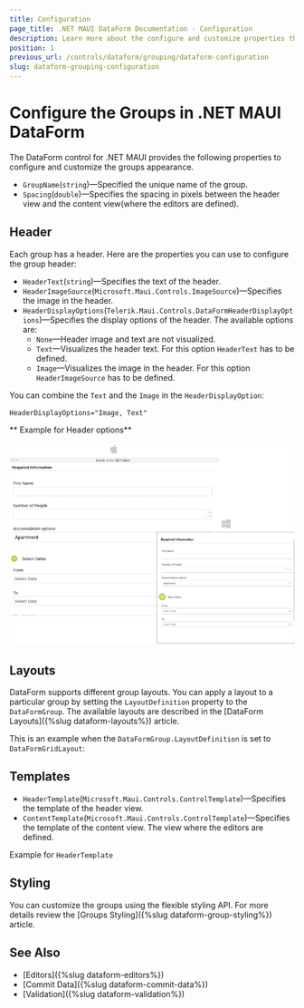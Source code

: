 ```yaml
---
title: Configuration
page_title: .NET MAUI DataForm Documentation - Configuration
description: Learn more about the configure and customize properties that Telerik UI for .NET MAUI provides.
position: 1
previous_url: /controls/dataform/grouping/dataform-configuration
slug: dataform-grouping-configuration
---
```


# Configure the Groups in .NET MAUI DataForm

The DataForm control for .NET MAUI provides the following properties to configure and customize the groups appearance. 

* `GroupName`(`string`)&mdash;Specified the unique name of the group.
* `Spacing`(`double`)&mdash;Specifies the spacing in pixels between the header view and the content view(where the editors are defined).

## Header

Each group has a header. Here are the properties you can use to configure the group header:

* `HeaderText`(`string`)&mdash;Specifies the text of the header.
* `HeaderImageSource`(`Microsoft.Maui.Controls.ImageSource`)&mdash;Specifies the image in the header.
* `HeaderDisplayOptions`(`Telerik.Maui.Controls.DataFormHeaderDisplayOptions`)&mdash;Specifies the display options of the header. The available options are:
	* `None`&mdash;Header image and text are not visualized.
	* `Text`&mdash;Visualizes the header text. For this option `HeaderText` has to be defined.
	* `Image`&mdash;Visualizes the image in the header. For this option `HeaderImageSource` has to be defined.

You can combine the `Text` and the `Image` in the `HeaderDisplayOption`:

```XAML
HeaderDisplayOptions="Image, Text"
```


** Example for Header options**

<snippet id='dataform-grouping-configuration-header'/>

![DataForm Groups Configuration](../images/dataform-groups-configuration-desktop.png)

## Layouts

DataForm supports different group layouts. You can apply a layout to a particular group by setting the `LayoutDefinition` property to the `DataFormGroup`. The available layouts are described in the [DataForm Layouts]({%slug dataform-layouts%}) article.

This is an example when the `DataFormGroup.LayoutDefinition` is set to `DataFormGridLayout`:

<snippet id='dataform-grouping-configuration-layout'/>

## Templates

* `HeaderTemplate`(`Microsoft.Maui.Controls.ControlTemplate`)&mdash;Specifies the template of the header view.
* `ContentTemplate`(`Microsoft.Maui.Controls.ControlTemplate`)&mdash;Specifies the template of the content view. The view where the editors are defined.

Example for `HeaderTemplate`

<snippet id='dataform-grouping-configuration-header-template'/>

## Styling

You can customize the groups using the flexible styling API. For more details review the [Groups Styling]({%slug dataform-group-styling%}) article.

## See Also

- [Editors]({%slug dataform-editors%})
- [Commit Data]({%slug dataform-commit-data%})
- [Validation]({%slug dataform-validation%})